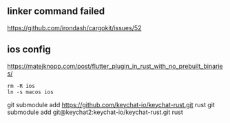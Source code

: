 ## linker command failed

https://github.com/irondash/cargokit/issues/52

## ios config

https://matejknopp.com/post/flutter_plugin_in_rust_with_no_prebuilt_binaries/

```
rm -R ios
ln -s macos ios
```

git submodule add https://github.com/keychat-io/keychat-rust.git rust
git submodule add git@keychat2:keychat-io/keychat-rust.git rust
